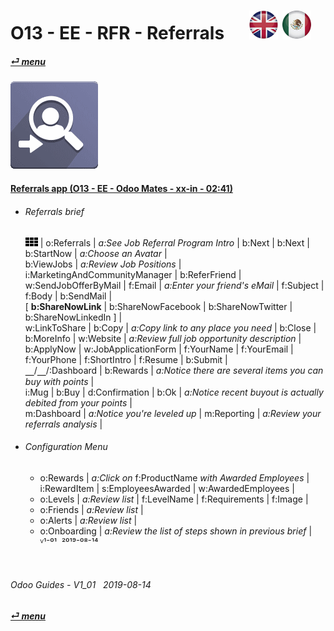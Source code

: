# O13 - EE - RFR - Referrals &nbsp;&nbsp;&nbsp;&nbsp; [![en-uk](/doc/img/flg/en-uk-flg-btn-sml.png)](/en-uk/o13/ee/rfr/en-uk-o13-ee-rfr-guides.md) [ ![es-mx](/doc/img/flg/es-mx-flg-btn-sml.png)](/es-mx/o13/ee/rfr/es-mx-o13-ee-rfr-guides.md)
#### [_&#x23CE; menu_](/en-uk/o13/ee/en-uk-o13-ee-guides-menu.md "Back to EE menu")  
### ![rfr](/doc/img/app/big/rfr.png)
[ⱽ¹²³⁴⁵⁶⁷⁸⁹⁰⁻]: # (ⱽ¹²³⁴⁵⁶⁷⁸⁹⁰⁻)

#### [Referrals app (O13 - EE - Odoo Mates - xx-in - 02:41)](https://youtube.com/embed/Pp_CMD7_D5Y?autoplay=1&start=0&end=147&rel=0)  

- ###### Referrals brief
    ![apps](/doc/img/apps.png) | o:Referrals | _a:See Job Referral Program Intro_ | b:Next | b:Next | b:StartNow | _a:Choose an Avatar_ |  
    b:ViewJobs | _a:Review Job Positions_ | i:MarketingAndCommunityManager | b:ReferFriend |  
    w:SendJobOfferByMail | f:Email | _a:Enter your friend's eMail_ | f:Subject | f:Body | b:SendMail |  
    \[ **b:ShareNowLink** | b:ShareNowFacebook | b:ShareNowTwitter | b:ShareNowLinkedIn ] |  
    w:LinkToShare | b:Copy | _a:Copy link to any place you need_ | b:Close |  
    b:MoreInfo | w:Website | _a:Review full job opportunity description_ |  
    b:ApplyNow | w:JobApplicationForm | f:YourName | f:YourEmail | f:YourPhone | f:ShortIntro | f:Resume | b:Submit |  
    &#x23BD;/&#x23BD;/:Dashboard | b:Rewards | _a:Notice there are several items you can buy with points_ |  
    i:Mug | b:Buy | d:Confirmation | b:Ok | _a:Notice recent buyout is actually debited from your points_ |  
    m:Dashboard | _a:Notice you're leveled up_ | m:Reporting | _a:Review your referrals analysis_ |  
- ###### Configuration Menu
    - o:Rewards | _a:Click on_ f:ProductName _with Awarded Employees_ |  
        i:RewardItem | s:EmployeesAwarded | w:AwardedEmployees |  
    - o:Levels | _a:Review list_ | f:LevelName | f:Requirements | f:Image |  
    - o:Friends | _a:Review list_ |  
    - o:Alerts | _a:Review list_ |  
    - o:Onboarding | _a:Review the list of steps shown in previous brief_ |  
ⱽ¹⁻⁰¹ &nbsp;²⁰¹⁹⁻⁰⁸⁻¹⁴

<br>

###### Odoo Guides - V1_01 &nbsp; 2019-08-14  
**[_&#x23CE; menu_](/en-uk/o13/ee/en-uk-o13-ee-guides-menu.md)**  
